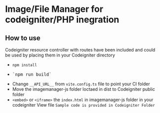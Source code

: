 # Image/File Manager for codeigniter/PHP inegration #

## How to use 
Codeigniter resource controller with routes have been included and could be used by placing them 
in your Codeigniter directory 
- <code>npm install</code>
- <pre>`npm run build`</pre>
- Change `__API_URL__` from `vite.config.ts` file to point your CI folder
- Move the imagemanager-js folder loctaed in dist to Codeigniter public folder
- `<embed>` or `<iframe>` the `index.html` in imagemanager-js folder in your codeigniter View file ` Sample code is provided in Codeigniter Folder ` 

